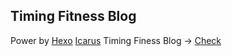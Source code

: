 ## Timing Fitness Blog

Power by [Hexo](https://hexo.io)
[Icarus](https://github.com/ppoffice/hexo-theme-icarus)
Timing Finess Blog -> [Check](https://blog.timingfit.com)
